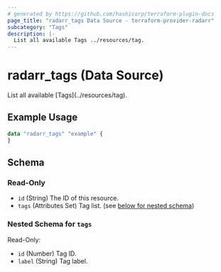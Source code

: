 ```yaml
---
# generated by https://github.com/hashicorp/terraform-plugin-docs
page_title: "radarr_tags Data Source - terraform-provider-radarr"
subcategory: "Tags"
description: |-
  List all available Tags ../resources/tag.
---
```


# radarr_tags (Data Source)

<!-- subcategory:Tags -->List all available [Tags](../resources/tag).

## Example Usage

```terraform
data "radarr_tags" "example" {
}
```

<!-- schema generated by tfplugindocs -->
## Schema

### Read-Only

- `id` (String) The ID of this resource.
- `tags` (Attributes Set) Tag list. (see [below for nested schema](#nestedatt--tags))

<a id="nestedatt--tags"></a>
### Nested Schema for `tags`

Read-Only:

- `id` (Number) Tag ID.
- `label` (String) Tag label.


